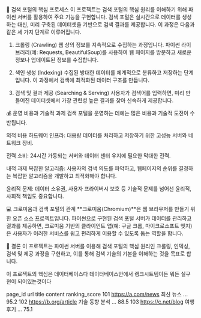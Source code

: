 🔎 검색 포털의 핵심 프로세스
이 프로젝트는 검색 포털의 핵심 원리를 이해하기 위해 파이썬 서버를 활용하여 주요 기능을 구현합니다. 검색 포털은 실시간으로 데이터를 생성하는 대신, 미리 구축된 데이터셋을 기반으로 검색 결과를 제공합니다. 이 과정은 다음과 같은 세 가지 단계로 이루어집니다.

1. 크롤링 (Crawling)
웹 상의 정보를 지속적으로 수집하는 과정입니다. 파이썬 라이브러리(예: Requests, BeautifulSoup)를 사용하여 웹 페이지를 방문하고 새로운 정보나 업데이트된 정보를 수집합니다.

2. 색인 생성 (Indexing)
수집된 방대한 데이터를 체계적으로 분류하고 저장하는 단계입니다. 이 과정에서 검색에 최적화된 데이터 구조를 만듭니다.

3. 검색 및 결과 제공 (Searching & Serving)
사용자가 검색어를 입력하면, 미리 만들어진 데이터셋에서 가장 관련성 높은 결과를 찾아 신속하게 제공합니다.

💰 운영 비용과 기술적 과제
검색 포털을 운영하는 데에는 많은 비용과 기술적 도전이 수반됩니다.

외적 비용
하드웨어 인프라: 대용량 데이터를 처리하고 저장하기 위한 고성능 서버와 네트워크 장비.

전력 소비: 24시간 가동되는 서버와 데이터 센터 유지에 필요한 막대한 전력.

내적 과제
복잡한 알고리즘: 사용자의 검색 의도를 파악하고, 웹페이지의 순위를 결정하는 복잡한 알고리즘을 개발하고 최적화해야 합니다.

윤리적 문제: 데이터 소유권, 사용자 프라이버시 보호 등 기술적 문제를 넘어선 윤리적, 사회적 책임도 중요합니다.

💻 크로미움과 검색 포털의 관계
**크로미움(Chromium)**은 웹 브라우저를 만들기 위한 오픈 소스 프로젝트입니다. 파이썬으로 구현된 검색 포털 서버가 데이터를 관리하고 결과를 제공하면, 크로미움 기반의 클라이언트 앱(예: 구글 크롬, 마이크로소프트 엣지)은 사용자가 이러한 서비스를 쉽고 편리하게 이용할 수 있도록 돕는 역할을 합니다.

🏁 결론
이 프로젝트는 파이썬 서버를 이용해 검색 포털의 핵심 원리인 크롤링, 인덱싱, 검색 및 제공 과정을 구현하고, 이를 통해 검색 기술의 기본을 이해하는 것을 목표로 합니다.

이 프로젝트의 핵심은 데이터베이스다 데이터베이스안에서 랭크시트템이든 뭐든 실구현이 되어있는것이다 

page_id	url	title	content	ranking_score
101	https://a.com/news	최신 뉴스	...	95.2
102	https://b.org/article	기술 동향 분석	...	88.5
103	https://c.net/blog	여행 후기	...	75.1


